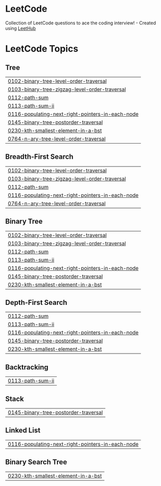 # LeetCode
Collection of LeetCode questions to ace the coding interview! - Created using [LeetHub](https://github.com/QasimWani/LeetHub)

<!---LeetCode Topics Start-->
# LeetCode Topics
## Tree
|  |
| ------- |
| [0102-binary-tree-level-order-traversal](https://github.com/alpadedhia/LeetCode/tree/master/0102-binary-tree-level-order-traversal) |
| [0103-binary-tree-zigzag-level-order-traversal](https://github.com/alpadedhia/LeetCode/tree/master/0103-binary-tree-zigzag-level-order-traversal) |
| [0112-path-sum](https://github.com/alpadedhia/LeetCode/tree/master/0112-path-sum) |
| [0113-path-sum-ii](https://github.com/alpadedhia/LeetCode/tree/master/0113-path-sum-ii) |
| [0116-populating-next-right-pointers-in-each-node](https://github.com/alpadedhia/LeetCode/tree/master/0116-populating-next-right-pointers-in-each-node) |
| [0145-binary-tree-postorder-traversal](https://github.com/alpadedhia/LeetCode/tree/master/0145-binary-tree-postorder-traversal) |
| [0230-kth-smallest-element-in-a-bst](https://github.com/alpadedhia/LeetCode/tree/master/0230-kth-smallest-element-in-a-bst) |
| [0764-n-ary-tree-level-order-traversal](https://github.com/alpadedhia/LeetCode/tree/master/0764-n-ary-tree-level-order-traversal) |
## Breadth-First Search
|  |
| ------- |
| [0102-binary-tree-level-order-traversal](https://github.com/alpadedhia/LeetCode/tree/master/0102-binary-tree-level-order-traversal) |
| [0103-binary-tree-zigzag-level-order-traversal](https://github.com/alpadedhia/LeetCode/tree/master/0103-binary-tree-zigzag-level-order-traversal) |
| [0112-path-sum](https://github.com/alpadedhia/LeetCode/tree/master/0112-path-sum) |
| [0116-populating-next-right-pointers-in-each-node](https://github.com/alpadedhia/LeetCode/tree/master/0116-populating-next-right-pointers-in-each-node) |
| [0764-n-ary-tree-level-order-traversal](https://github.com/alpadedhia/LeetCode/tree/master/0764-n-ary-tree-level-order-traversal) |
## Binary Tree
|  |
| ------- |
| [0102-binary-tree-level-order-traversal](https://github.com/alpadedhia/LeetCode/tree/master/0102-binary-tree-level-order-traversal) |
| [0103-binary-tree-zigzag-level-order-traversal](https://github.com/alpadedhia/LeetCode/tree/master/0103-binary-tree-zigzag-level-order-traversal) |
| [0112-path-sum](https://github.com/alpadedhia/LeetCode/tree/master/0112-path-sum) |
| [0113-path-sum-ii](https://github.com/alpadedhia/LeetCode/tree/master/0113-path-sum-ii) |
| [0116-populating-next-right-pointers-in-each-node](https://github.com/alpadedhia/LeetCode/tree/master/0116-populating-next-right-pointers-in-each-node) |
| [0145-binary-tree-postorder-traversal](https://github.com/alpadedhia/LeetCode/tree/master/0145-binary-tree-postorder-traversal) |
| [0230-kth-smallest-element-in-a-bst](https://github.com/alpadedhia/LeetCode/tree/master/0230-kth-smallest-element-in-a-bst) |
## Depth-First Search
|  |
| ------- |
| [0112-path-sum](https://github.com/alpadedhia/LeetCode/tree/master/0112-path-sum) |
| [0113-path-sum-ii](https://github.com/alpadedhia/LeetCode/tree/master/0113-path-sum-ii) |
| [0116-populating-next-right-pointers-in-each-node](https://github.com/alpadedhia/LeetCode/tree/master/0116-populating-next-right-pointers-in-each-node) |
| [0145-binary-tree-postorder-traversal](https://github.com/alpadedhia/LeetCode/tree/master/0145-binary-tree-postorder-traversal) |
| [0230-kth-smallest-element-in-a-bst](https://github.com/alpadedhia/LeetCode/tree/master/0230-kth-smallest-element-in-a-bst) |
## Backtracking
|  |
| ------- |
| [0113-path-sum-ii](https://github.com/alpadedhia/LeetCode/tree/master/0113-path-sum-ii) |
## Stack
|  |
| ------- |
| [0145-binary-tree-postorder-traversal](https://github.com/alpadedhia/LeetCode/tree/master/0145-binary-tree-postorder-traversal) |
## Linked List
|  |
| ------- |
| [0116-populating-next-right-pointers-in-each-node](https://github.com/alpadedhia/LeetCode/tree/master/0116-populating-next-right-pointers-in-each-node) |
## Binary Search Tree
|  |
| ------- |
| [0230-kth-smallest-element-in-a-bst](https://github.com/alpadedhia/LeetCode/tree/master/0230-kth-smallest-element-in-a-bst) |
<!---LeetCode Topics End-->